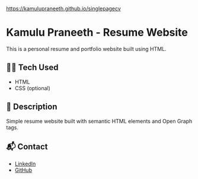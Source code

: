 https://kamulupraneeth.github.io/singlepagecv

# Kamulu Praneeth - Resume Website

This is a personal resume and portfolio website built using HTML.

## 👨‍💻 Tech Used

- HTML
- CSS (optional)

## 📄 Description

Simple resume website built with semantic HTML elements and Open Graph tags.

## 📬 Contact

- [LinkedIn](https://www.linkedin.com/in/praneeth-kamulu/)
- [GitHub](https://github.com/kamulupraneeth)
